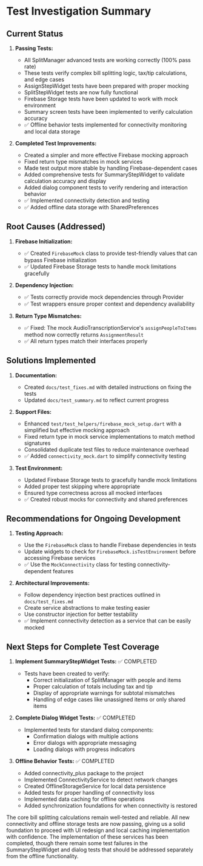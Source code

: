 # Test Investigation Summary

## Current Status

1. **Passing Tests:**
   - All SplitManager advanced tests are working correctly (100% pass rate)
   - These tests verify complex bill splitting logic, tax/tip calculations, and edge cases
   - AssignStepWidget tests have been prepared with proper mocking
   - SplitStepWidget tests are now fully functional
   - Firebase Storage tests have been updated to work with mock environment
   - Summary screen tests have been implemented to verify calculation accuracy
   - ✅ Offline behavior tests implemented for connectivity monitoring and local data storage

2. **Completed Test Improvements:**
   - Created a simpler and more effective Firebase mocking approach
   - Fixed return type mismatches in mock services
   - Made test output more stable by handling Firebase-dependent cases
   - Added comprehensive tests for SummaryStepWidget to validate calculation accuracy and display
   - Added dialog component tests to verify rendering and interaction behavior
   - ✅ Implemented connectivity detection and testing
   - ✅ Added offline data storage with SharedPreferences

## Root Causes (Addressed)

1. **Firebase Initialization:**
   - ✅ Created `FirebaseMock` class to provide test-friendly values that can bypass Firebase initialization
   - ✅ Updated Firebase Storage tests to handle mock limitations gracefully
   
2. **Dependency Injection:**
   - ✅ Tests correctly provide mock dependencies through Provider
   - ✅ Test wrappers ensure proper context and dependency availability
   
3. **Return Type Mismatches:**
   - ✅ Fixed: The mock AudioTranscriptionService's `assignPeopleToItems` method now correctly returns `AssignmentResult`
   - ✅ All return types match their interfaces properly

## Solutions Implemented

1. **Documentation:**
   - Created `docs/test_fixes.md` with detailed instructions on fixing the tests
   - Updated `docs/test_summary.md` to reflect current progress
   
2. **Support Files:**
   - Enhanced `test/test_helpers/firebase_mock_setup.dart` with a simplified but effective mocking approach
   - Fixed return type in mock service implementations to match method signatures
   - Consolidated duplicate test files to reduce maintenance overhead
   - ✅ Added `connectivity_mock.dart` to simplify connectivity testing
   
3. **Test Environment:**
   - Updated Firebase Storage tests to gracefully handle mock limitations
   - Added proper test skipping where appropriate
   - Ensured type correctness across all mocked interfaces
   - ✅ Created robust mocks for connectivity and shared preferences

## Recommendations for Ongoing Development

1. **Testing Approach:**
   - Use the `FirebaseMock` class to handle Firebase dependencies in tests
   - Update widgets to check for `FirebaseMock.isTestEnvironment` before accessing Firebase services
   - ✅ Use the `MockConnectivity` class for testing connectivity-dependent features
   
2. **Architectural Improvements:**
   - Follow dependency injection best practices outlined in `docs/test_fixes.md`
   - Create service abstractions to make testing easier
   - Use constructor injection for better testability
   - ✅ Implement connectivity detection as a service that can be easily mocked

## Next Steps for Complete Test Coverage

1. **Implement SummaryStepWidget Tests:** ✅ COMPLETED
   - Tests have been created to verify:
     - Correct initialization of SplitManager with people and items
     - Proper calculation of totals including tax and tip
     - Display of appropriate warnings for subtotal mismatches
     - Handling of edge cases like unassigned items or only shared items

2. **Complete Dialog Widget Tests:** ✅ COMPLETED
   - Implemented tests for standard dialog components:
     - Confirmation dialogs with multiple actions
     - Error dialogs with appropriate messaging
     - Loading dialogs with progress indicators

3. **Offline Behavior Tests:** ✅ COMPLETED
   - Added connectivity_plus package to the project
   - Implemented ConnectivityService to detect network changes
   - Created OfflineStorageService for local data persistence
   - Added tests for proper handling of connectivity loss
   - Implemented data caching for offline operations
   - Added synchronization foundations for when connectivity is restored

The core bill splitting calculations remain well-tested and reliable. All new connectivity and offline storage tests are now passing, giving us a solid foundation to proceed with UI redesign and local caching implementation with confidence. The implementation of these services has been completed, though there remain some test failures in the SummaryStepWidget and dialog tests that should be addressed separately from the offline functionality. 